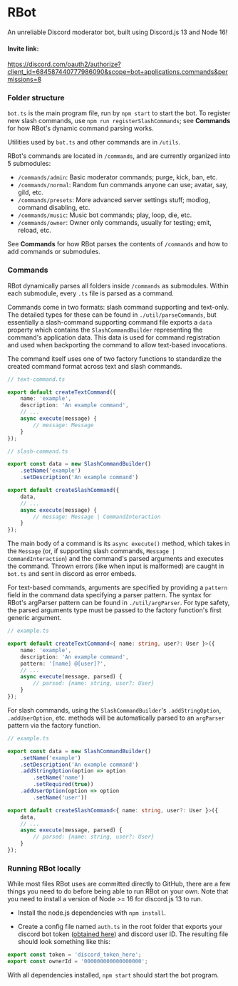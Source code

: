 # RBot
An unreliable Discord moderator bot, built using Discord.js 13 and Node 16!

#### Invite link:
https://discord.com/oauth2/authorize?client_id=684587440777986090&scope=bot+applications.commands&permissions=8

### Folder structure
`bot.ts` is the main program file, run by `npm start` to start the bot. To register new slash commands, use 
`npm run registerSlashCommands`; see **Commands** for how RBot's dynamic command parsing works. 

Utilities used by `bot.ts` and other commands are in `/utils`.

RBot's commands are located in `/commands`, and are currently organized into 5 submodules:
- `/commands/admin`: Basic moderator commands; purge, kick, ban, etc.
- `/commands/normal`: Random fun commands anyone can use; avatar, say, gild, etc.
- `/commands/presets`: More advanced server settings stuff; modlog, command disabling, etc.
- `/commands/music`: Music bot commands; play, loop, die, etc.
- `/commands/owner`: Owner only commands, usually for testing; emit, reload, etc.

See **Commands** for how RBot parses the contents of `/commands` and how to add commands or submodules.

### Commands
RBot dynamically parses all folders inside `/commands` as submodules. Within each submodule, every `.ts` file is parsed
as a command.

Commands come in two formats: slash command supporting and text-only. The detailed types for these can be found in 
`./util/parseCommands`, but essentially a slash-command supporting command file exports a `data` property which contains
the `SlashCommandBuilder` representing the command's application data. This data is used for command registration and 
used when backporting the command to allow text-based invocations.

The command itself uses one of two factory functions to standardize the created command format across text and slash 
commands.
```ts
// text-command.ts

export default createTextCommand({
    name: 'example',
    description: 'An example command',
    // ...
    async execute(message) {
        // message: Message
    }
});
```
```ts
// slash-command.ts

export const data = new SlashCommandBuilder()
    .setName('example')
    .setDescription('An example command')

export default createSlashCommand({
    data,
    // ...
    async execute(message) {
        // message: Message | CommandInteraction
    }
});
```
The main body of a command is its `async execute()` method, which takes in the `Message` (or, if supporting slash commands,
`Message | CommandInteraction`) and the command's parsed arguments and executes the command. Thrown errors (like when 
input is malformed) are caught in `bot.ts` and sent in discord as error embeds.

For text-based commands, arguments are specified by providing a `pattern` field in the command data specifying a parser
pattern. The syntax for RBot's argParser pattern can be found in `./util/argParser`. For type safety, the parsed arguments 
type must be passed to the factory function's first generic argument.
```ts
// example.ts

export default createTextCommand<{ name: string, user?: User }>({
    name: 'example',
    description: 'An example command',
    pattern: '[name] @[user]?',
    // ...
    async execute(message, parsed) {
        // parsed: {name: string, user?: User}
    }
});
```

For slash commands, using the `SlashCommandBuilder`'s `.addStringOption`, `.addUserOption`, etc. methods will be automatically 
parsed to an `argParser` pattern via the factory function.
```ts
// example.ts

export const data = new SlashCommandBuilder()
    .setName('example')
    .setDescription('An example command')
    .addStringOption(option => option
        .setName('name')
        .setRequired(true))
    .addUserOption(option => option
        .setName('user'))

export default createSlashCommand<{ name: string, user?: User }>({
    data,
    // ...
    async execute(message, parsed) {
        // parsed: {name: string, user?: User}
    }
});
```

### Running RBot locally
While most files RBot uses are committed directly to GitHub, there are a few things you need to do before being able to 
run RBot on your own. Note that you need to install a version of Node >= 16 for discord.js 13 to run.

- Install the node.js dependencies with `npm install`.

- Create a config file named `auth.ts` in the root folder that exports your discord bot token ([obtained here](https://discord.com/developers/applications))
  and discord user ID. The resulting file should look something like this:
```js
export const token = 'discord_token_here';
export const ownerId = '000000000000000000';
```

With all dependencies installed, `npm start` should start the bot program.
